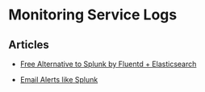 # Monitoring Service Logs


## Articles

-   [Free Alternative to Splunk by Fluentd +
    Elasticsearch](/articles/free-alternative-to-splunk-by-fluentd.md)


-   [Email Alerts like
    Splunk](/articles/splunk-like-grep-and-alert-email.md)
